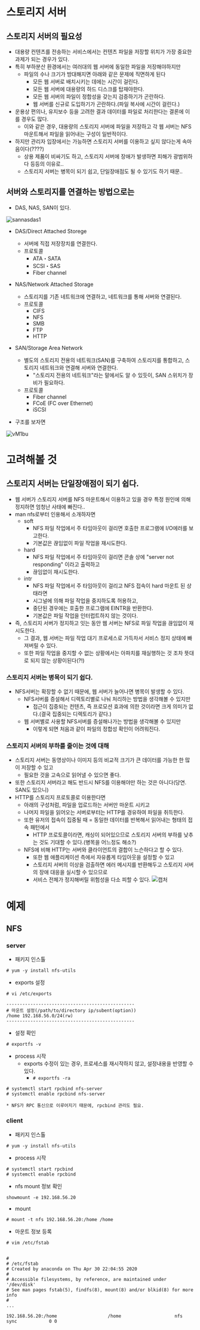 # 스토리지 서버
## 스토리지 서버의 필요성
- 대용량 컨텐츠를 전송하는 서비스에서는 컨텐츠 파일을 저장할 위치가 가장 중요한 과제가 되는 경우가 있다.
- 특히 부하분산 환경에서는 여러대의 웹 서버에 동일한 파일을 저장해야하지만
    - 파일의 수나 크기가 방대해지면 아래와 같은 문제에 직면하게 된다
        - 모든 웹 서버로 배치시키는 데에는 시간이 걸린다.
        - 모든 웹 서버에 대용량의 하드 디스크를 탑재야한다.
        - 모든 웹 서버의 파일이 정합성을 갖는지 검증하기가 곤란하다.
        - 웹 서버를 신규로 도입하기가 곤란하다.(파일 복사에 시간이 걸린다.)
- 운용상 편의나, 유지보수 등을 고려한 결과 데이터를 파일로 처리한다는 결론에 이를 경우도 많다.
    - 이와 같은 경우, 대용량의 스토리지 서버에 파일을 저장하고 각 웹 서버는 NFS 마운트해서 파일을 읽어내는 구성이 일반적이다.
- 하지만 관리자 입장에서는 가능하면 스토리지 서버를 이용하고 싶지 않다는게 속마음이다(????)
    - 상용 제품이 비싸기도 하고, 스토리지 서버에 장애가 발생하면 피해가 광범위하다 등등의 이유로..
    - 스토리지 서버는 병목이 되기 쉽고, 단일장애점도 될 수 있기도 하기 때문..

## 서버와 스토리지를 연결하는 방법으로는
- DAS, NAS, SAN이 있다.

![sannasdas1](https://user-images.githubusercontent.com/19552819/98459077-666def80-21da-11eb-882e-a9783b7ce7b5.png)

- DAS/Direct Attached Storege
  - 서버에 직접 저장장치를 연결한다.
  - 프로토콜
    - ATA・SATA
    - SCSI・SAS
    - Fiber channel


- NAS/Network Attached Storage
  - 스토리지를 기존 네트워크에 연결하고, 네트워크를 통해 서버와 연결된다.
  - 프로토콜
    - CIFS
    - NFS
    - SMB
    - FTP
    - HTTP


- SAN/Storage Area Network
  - 별도의 스토리지 전용의 네트워크(SAN)를 구축하여 스토리지를 통합하고, 스토리지 네트워크와 연결해 서버와 연결한다.
    - "스토리지 전용의 네트워크"라는 말에서도 알 수 있듯이, SAN 스위치가 장비가 필요하다.
  - 프로토콜
    - Fiber channel
    - FCoE (FC over Ethernet)
    - iSCSI

- 구조를 보자면

![vM1bu](https://user-images.githubusercontent.com/19552819/98459152-57d40800-21db-11eb-8f32-f3b8925b9c2c.png)

# 고려해볼 것
## 스토리지 서버는 단일장애점이 되기 쉽다. 
- 웹 서버가 스토리지 서버를 NFS 마운트해서 이용하고 있을 경우 특정 원인에 의해 정지하면 엄청난 사태에 빠진다..
- man nfs로부터 인용해서 소개하자면
    - soft
        - NFS 파일 작업에서 주 타임아웃이 걸리면 호출한 프로그램에 I/O에러를 보고한다.
        - 기본값은 끊임없이 파일 작업을 재시도한다.
    - hard
        - NFS 파일 작업에서 주 타임아웃이 걸리면 콘솔 상에 "server not responding" 이라고 출력하고
        - 끊임없이 재시도한다.
    - intr
        - NFS 파일 작업에서 주 타임아웃이 걸리고 NFS 접속이 hard 마운트 된 상태라면 
        - 시그널에 의해 파일 작업을 중지하도록 허용하고,
        - 중단된 경우에는 호출한 프로그램에 EINTR을 반환한다.
        - 기본값은 파일 작업을 인터럽트하지 않는 것이다.
- 즉, 스토리지 서버가 정지하고 잇는 동안 웹 서버는 NFS로 파일 작업을 끊임없이 재시도한다.
    - 그 결과, 웹 서버는 파일 작업 대기 프로세스로 가득차서 서비스 정지 상태에 빠져버릴 수 있다.
    - 또한 파일 작업을 중지할 수 없는 상황에서는 아파치를 재실행하는 것 조차 뜻대로 되지 않는 상황이된다(?!)

### 스토리지 서버는 병목이 되기 쉽다.
- NFS서버는 확장할 수 없기 때문에, 웹 서버가 늘어나면 병목이 발생할 수 있다.
    - NFS서버를 증설해서 디렉토리별로 나눠 처리하는 방법을 생각해볼 수 있지만
        - 접근이 집중되는 컨텐츠, 즉 프로모션 효과에 의한 것이라면 크게 의미가 없다.(결국 집중되는 디렉토리가 같다.)
    - 웹 서버별로 사용할 NFS서버를 증설해나가는 방법을 생각해볼 수 있지만
        - 이렇게 되면 처음과 같이 파일의 정합성 확인이 어려워진다.

### 스토리지 서버의 부하를 줄이는 것에 대해
- 스토리지 서버는 동영상이나 이미지 등의 비교적 크기가 큰 데이터를 가능한 한 많이 저장할 수 있고
    - 필요한 것을 고속으로 읽어낼 수 있으면 좋다.
- 또한 스토리지 서버라고 해도 반드시 NFS를 이용해야만 하는 것은 아니다(당연. SAN도 있으니)
- HTTP를 스토리지 프로토콜로 이용한다면
    - 아래의 구성처럼, 파일을 업로드하는 서버만 마운트 시키고
    - 나머지 파일을 읽어오는 서버로부터는 HTTP를 경유하여 파일을 취득한다.
    - 또한 유저의 접속이 집중될 때 = 동일한 데이터를 반복해서 읽어내는 형태의 접속 패턴에서
        - HTTP 프로토콜이라면, 캐싱이 되어있으므로 스토리지 서버의 부하를 낮추는 것도 기대할 수 있다.(병목을 어느정도 해소?)
    - NFS에 비해 HTTP는 서버와 클라이언트의 결합이 느슨하다고 할 수 있다.
        - 또한 웹 애플리케이션 측에서 자유롭게 타임아웃을 설정할 수 있고
        - 스토리지 서버의 이상을 검출하면 에러 메시지를 반환해두고 스토리지 서버의 장애 대응을 실시할 수 있으므로
        - 서비스 전체가 정지해버릴 위험성을 다소 피할 수 있다.
![캡처](https://user-images.githubusercontent.com/19552819/99186317-d0663600-2792-11eb-8163-8f4a73ec5921.JPG)

# 예제
## NFS
### server

- 패키지 인스톨
```
# yum -y install nfs-utils
```

- exports 설정
```
# vi /etc/exports

------------------------------------------------
# 마운트 설정(/path/to/directory ip/subent(option))
/home 192.168.56.0/24(rw)
------------------------------------------------
```

- 설정 확인
```
# exportfs -v
```

- process 시작
  - exports 수정이 있는 경우, 프로세스를 재시작하지 않고, 설정내용을 반영할 수 있다.
    - `# exportfs -ra`
```
# systemctl start rpcbind nfs-server
# systemctl enable rpcbind nfs-server

* NFS가 RPC 통신으로 이루어지기 때문에, rpcbind 관리도 필요.
```

### client
- 패키지 인스톨
```
# yum -y install nfs-utils
```

- process 시작
```
# systemctl start rpcbind 
# systemctl enable rpcbind 
```

- nfs mount 정보 확인
```
showmount -e 192.168.56.20
```

- mount
```
# mount -t nfs 192.168.56.20:/home /home
```

- 마운트 정보 등록 
```
# vim /etc/fstab


#
# /etc/fstab
# Created by anaconda on Thu Apr 30 22:04:55 2020
#
# Accessible filesystems, by reference, are maintained under '/dev/disk'
# See man pages fstab(5), findfs(8), mount(8) and/or blkid(8) for more info
#
...

192.168.56.20:/home                   /home                    nfs     sync            0 0

```
